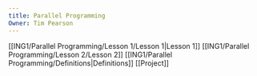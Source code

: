 ```yaml
---
title: Parallel Programming
Owner: Tim Pearson
---
```

[[ING1/Parallel Programming/Lesson 1/Lesson 1|Lesson 1]]
[[ING1/Parallel Programming/Lesson 2/Lesson 2]]
[[ING1/Parallel Programming/Definitions|Definitions]]
[[Project]]